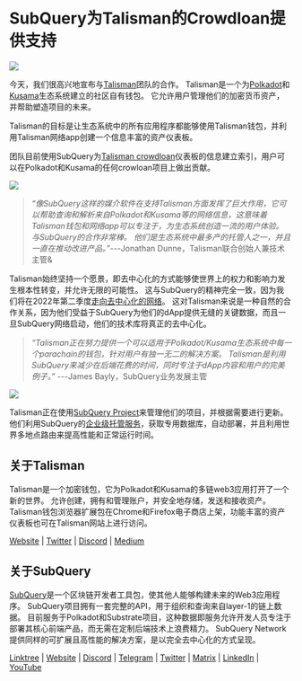 # SubQuery为Talisman的Crowdloan提供支持

![](https://miro.medium.com/max/1400/0*fQu0UQVmjAnTcJe8)

今天，我们很高兴地宣布与[Talisman](https://talisman.xyz/)团队的合作。 Talisman是一个为[Polkadot](https://polkadot.network/)和[Kusama](https://kusama.network/)生态系统建立的社区自有钱包。 它允许用户管理他们的加密货币资产，并帮助塑造项目的未来。

Talisman的目标是让生态系统中的所有应用程序都能够使用Talisman钱包，并利用Talisman网络app创建一个信息丰富的资产仪表板。

团队目前使用SubQuery为[Talisman crowdloan](https://app.talisman.xyz/crowdloans)仪表板的信息建立索引，用户可以在Polkadot和Kusama的任何crowloan项目上做出贡献。

![](https://miro.medium.com/max/1400/0*WV0MLOXx542fT5VM)

> _“像SubQuery这样的媒介软件在支持Talisman方面发挥了巨大作用，它可以帮助查询和解析来自Polkadot和Kusama等的网络信息，这意味着Talisman钱包和网络app可以专注于，为生态系统创造一流的用户体验。 与SubQuery的合作非常棒。 他们是生态系统中最多产的托管人之一，并且一直在推动改进产品。”_---Jonathan Dunne，Talisman联合创始人兼技术主管&

Talisman始终坚持一个愿景，即去中心化的方式能够使世界上的权力和影响力发生根本性转变，并允许无限的可能性。 这与SubQuery的精神完全一致，因为我们将在2022年第二季度[走向去中心化的网络](../blogs/20211029-roadmap-october.md)。 这对Talisman来说是一种自然的合作关系，因为他们受益于SubQuery为他们的dApp提供无缝的关键数据，而且一旦SubQuery网络启动，他们的技术库将真正的去中心化。

> _“Talisman正在努力提供一个可以适用于Polkadot/Kusama生态系统中每一个parachain的钱包，针对用户有独一无二的解决方案。 Talisman是利用SubQuery来减少在后端花费的时间，同时专注于dApp内容和用户的完美例子。”_ ---James Bayly，SubQuery业务发展主管

![](https://miro.medium.com/max/1400/0*-04uwnfs1UlGFsH5)

Talisman正在使用[SubQuery Project](https://project.subquery.network/)来管理他们的项目，并根据需要进行更新。 他们利用SubQuery的[企业级托管服务](../blogs/20211228-enterprise-hosted.md)，获取专用数据库，自动部署，并且利用世界多地点路由来提高性能和正常运行时间。

## 关于Talisman

Talisman是一个加密钱包，它为Polkadot和Kusama的多链web3应用打开了一个新的世界。 允许创建，拥有和管理账户，并安全地存储，发送和接收资产。 Talisman钱包浏览器扩展包在Chrome和Firefox电子商店上架，功能丰富的资产仪表板也可在Talisman网站上进行访问。

[Website](https://talisman.xyz/) | [Twitter](https://twitter.com/wearetalisman) | [Discord](https://discord.gg/talisman) | [](https://www.youtube.com/channel/UC5XYLzQ1G077kUb7guZEMdA) [Medium](https://medium.com/we-are-talisman)

## 关于SubQuery

[SubQuery](https://subquery.network)是一个区块链开发者工具包，使其他人能够构建未来的Web3应用程序。 SubQuery项目拥有一套完整的API，用于组织和查询来自layer-1的链上数据。 目前服务于Polkadot和Substrate项目，这种数据即服务允许开发人员专注于部署其核心前端产品，而无需在定制后端技术上浪费精力。 SubQuery Network提供同样的可扩展且高性能的解决方案，是以完全去中心化的方式呈现。

​​[Linktree](https://linktr.ee/subquerynetwork) | [Website](https://subquery.network/) | [Discord](https://discord.com/invite/78zg8aBSMG) | [Telegram](https://t.me/subquerynetwork) | [Twitter](https://twitter.com/subquerynetwork) | [Matrix](https://matrix.to/#/#subquery:matrix.org) | [LinkedIn](https://www.linkedin.com/company/subquery) | [YouTube](https://www.youtube.com/channel/UCi1a6NUUjegcLHDFLr7CqLw)
